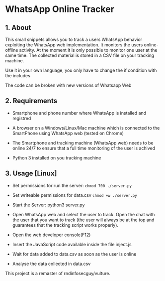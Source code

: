 # WhatsApp Online Tracker

##  1. About
This small snippets allows you to track a users WhatsApp behavior exploiting the WhatsApp web implementation. It monitors the users online-offline activity. At the moment it is only possible to monitor one user at the same time. The collected material is stored in a CSV file on your tracking machine.

Use it in your own language, you only have to change the if condition with the includes

The code can be broken with new versions of Whatsapp Web

## 2. Requirements

- Smartphone and phone number where WhatsApp is installed and registred

- A browser on a Windows/Linux/Mac machine which is connected to the SmartPhone using WhatsApp web (tested on Chrome)

- The Smartphone and tracking machine (WhatsApp web) needs to be online 24/7 to ensure that a full time monitoring of the user is achived

- Python 3 installed on you tracking machine


## 3. Usage [Linux]
- Set permissions for run the server: 
```chmod 700 ./server.py```
- Set writeable permissions for data.csv
``` chmod +w ./server.py ```
- Start the Server: python3 server.py

- Open WhatsApp web and select the user to track. Open the chat with the user that you want to track (the user will always be at the top and guarantees that the tracking script works properly).
- Open the web developer console(F12)
- Insert the JavaScript code available inside the file inject.js
- Wait for data added to data.csv as soon as the user is online
- Analyse the data collected in data.csv

This project is a remaster of rndinfosecguy/vulture.